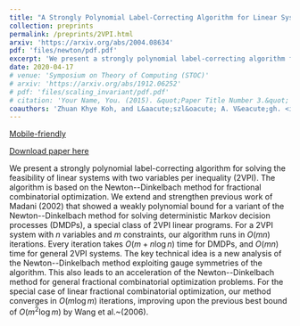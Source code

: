 ```yaml
---
title: "A Strongly Polynomial Label-Correcting Algorithm for Linear Systems with Two Variables per Inequality"
collection: preprints 
permalink: /preprints/2VPI.html
arxiv: 'https://arxiv.org/abs/2004.08634'
pdf: 'files/newton/pdf.pdf'
excerpt: 'We present a strongly polynomial label-correcting algorithm for solving the feasibility of linear systems with two variables per inequality (2VPI). The algorithm is based on the Newton-Dinkelbach method for fractional combinatorial optimization and extends previous work of Madani (2002). We also obtain an acceleration of the Newton-Dinkelbach method for general fractional combinatorial optimization problems.'
date: 2020-04-17
# venue: 'Symposium on Theory of Computing (STOC)'
# arxiv: 'https://arxiv.org/abs/1912.06252'
# pdf: 'files/scaling_invariant/pdf.pdf'
# citation: 'Your Name, You. (2015). &quot;Paper Title Number 3.&quot; <i>Journal 1</i>. 1(3).'
coauthors: 'Zhuan Khye Koh, and L&aacute;szl&oacute; A. V&eacute;gh. <i>Submitted</i>' 
---
```


[Mobile-friendly](../files/newton/web/index.html)

[Download paper here](https://arxiv.org/abs/2004.08634)

We present a strongly polynomial label-correcting algorithm for solving the feasibility of linear systems with two variables per inequality (2VPI).
The algorithm is based on the Newton--Dinkelbach method for fractional combinatorial optimization.
We extend and strengthen previous work of Madani (2002) that showed a weakly polynomial bound for a variant of the Newton--Dinkelbach method for solving deterministic Markov decision processes (DMDPs), a special class of 2VPI linear programs.
For a 2VPI system with $n$ variables and $m$ constraints, our algorithm runs in $O(mn)$ iterations.
Every iteration takes $O(m + n\log n)$ time for DMDPs, and $O(mn)$ time for general 2VPI systems.
The key technical idea is a new analysis of the Newton--Dinkelbach method exploiting gauge symmetries of the algorithm. This also leads to an acceleration of the Newton--Dinkelbach method for general fractional combinatorial optimization problems.
For the special case of linear fractional combinatorial optimization, our method converges in $O(m\log m)$ iterations, improving upon the previous best bound of $O(m^2\log m)$ by Wang et al.~(2006).